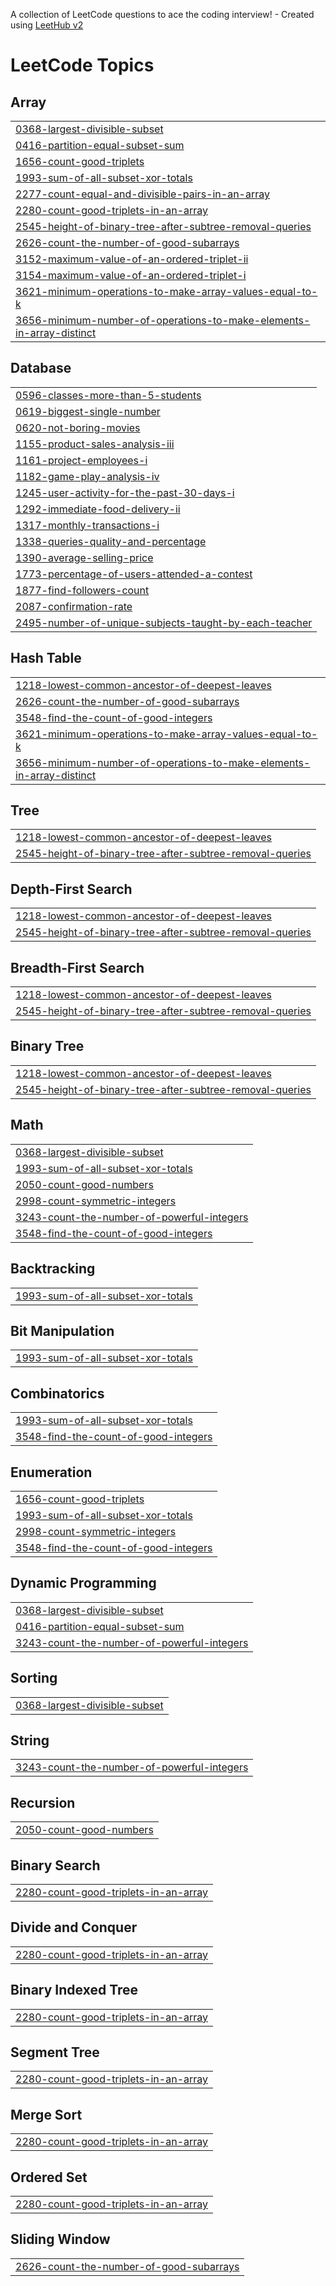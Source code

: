 A collection of LeetCode questions to ace the coding interview! - Created using [LeetHub v2](https://github.com/arunbhardwaj/LeetHub-2.0)
<!---LeetCode Topics Start-->
# LeetCode Topics
## Array
|  |
| ------- |
| [0368-largest-divisible-subset](https://github.com/NaeemAbdullahAkram/LeetCode-April-25/tree/master/0368-largest-divisible-subset) |
| [0416-partition-equal-subset-sum](https://github.com/NaeemAbdullahAkram/LeetCode-April-25/tree/master/0416-partition-equal-subset-sum) |
| [1656-count-good-triplets](https://github.com/NaeemAbdullahAkram/LeetCode-April-25/tree/master/1656-count-good-triplets) |
| [1993-sum-of-all-subset-xor-totals](https://github.com/NaeemAbdullahAkram/LeetCode-April-25/tree/master/1993-sum-of-all-subset-xor-totals) |
| [2277-count-equal-and-divisible-pairs-in-an-array](https://github.com/NaeemAbdullahAkram/LeetCode-April-25/tree/master/2277-count-equal-and-divisible-pairs-in-an-array) |
| [2280-count-good-triplets-in-an-array](https://github.com/NaeemAbdullahAkram/LeetCode-April-25/tree/master/2280-count-good-triplets-in-an-array) |
| [2545-height-of-binary-tree-after-subtree-removal-queries](https://github.com/NaeemAbdullahAkram/LeetCode-April-25/tree/master/2545-height-of-binary-tree-after-subtree-removal-queries) |
| [2626-count-the-number-of-good-subarrays](https://github.com/NaeemAbdullahAkram/LeetCode-April-25/tree/master/2626-count-the-number-of-good-subarrays) |
| [3152-maximum-value-of-an-ordered-triplet-ii](https://github.com/NaeemAbdullahAkram/LeetCode-April-25/tree/master/3152-maximum-value-of-an-ordered-triplet-ii) |
| [3154-maximum-value-of-an-ordered-triplet-i](https://github.com/NaeemAbdullahAkram/LeetCode-April-25/tree/master/3154-maximum-value-of-an-ordered-triplet-i) |
| [3621-minimum-operations-to-make-array-values-equal-to-k](https://github.com/NaeemAbdullahAkram/LeetCode-April-25/tree/master/3621-minimum-operations-to-make-array-values-equal-to-k) |
| [3656-minimum-number-of-operations-to-make-elements-in-array-distinct](https://github.com/NaeemAbdullahAkram/LeetCode-April-25/tree/master/3656-minimum-number-of-operations-to-make-elements-in-array-distinct) |
## Database
|  |
| ------- |
| [0596-classes-more-than-5-students](https://github.com/NaeemAbdullahAkram/LeetCode-April-25/tree/master/0596-classes-more-than-5-students) |
| [0619-biggest-single-number](https://github.com/NaeemAbdullahAkram/LeetCode-April-25/tree/master/0619-biggest-single-number) |
| [0620-not-boring-movies](https://github.com/NaeemAbdullahAkram/LeetCode-April-25/tree/master/0620-not-boring-movies) |
| [1155-product-sales-analysis-iii](https://github.com/NaeemAbdullahAkram/LeetCode-April-25/tree/master/1155-product-sales-analysis-iii) |
| [1161-project-employees-i](https://github.com/NaeemAbdullahAkram/LeetCode-April-25/tree/master/1161-project-employees-i) |
| [1182-game-play-analysis-iv](https://github.com/NaeemAbdullahAkram/LeetCode-April-25/tree/master/1182-game-play-analysis-iv) |
| [1245-user-activity-for-the-past-30-days-i](https://github.com/NaeemAbdullahAkram/LeetCode-April-25/tree/master/1245-user-activity-for-the-past-30-days-i) |
| [1292-immediate-food-delivery-ii](https://github.com/NaeemAbdullahAkram/LeetCode-April-25/tree/master/1292-immediate-food-delivery-ii) |
| [1317-monthly-transactions-i](https://github.com/NaeemAbdullahAkram/LeetCode-April-25/tree/master/1317-monthly-transactions-i) |
| [1338-queries-quality-and-percentage](https://github.com/NaeemAbdullahAkram/LeetCode-April-25/tree/master/1338-queries-quality-and-percentage) |
| [1390-average-selling-price](https://github.com/NaeemAbdullahAkram/LeetCode-April-25/tree/master/1390-average-selling-price) |
| [1773-percentage-of-users-attended-a-contest](https://github.com/NaeemAbdullahAkram/LeetCode-April-25/tree/master/1773-percentage-of-users-attended-a-contest) |
| [1877-find-followers-count](https://github.com/NaeemAbdullahAkram/LeetCode-April-25/tree/master/1877-find-followers-count) |
| [2087-confirmation-rate](https://github.com/NaeemAbdullahAkram/LeetCode-April-25/tree/master/2087-confirmation-rate) |
| [2495-number-of-unique-subjects-taught-by-each-teacher](https://github.com/NaeemAbdullahAkram/LeetCode-April-25/tree/master/2495-number-of-unique-subjects-taught-by-each-teacher) |
## Hash Table
|  |
| ------- |
| [1218-lowest-common-ancestor-of-deepest-leaves](https://github.com/NaeemAbdullahAkram/LeetCode-April-25/tree/master/1218-lowest-common-ancestor-of-deepest-leaves) |
| [2626-count-the-number-of-good-subarrays](https://github.com/NaeemAbdullahAkram/LeetCode-April-25/tree/master/2626-count-the-number-of-good-subarrays) |
| [3548-find-the-count-of-good-integers](https://github.com/NaeemAbdullahAkram/LeetCode-April-25/tree/master/3548-find-the-count-of-good-integers) |
| [3621-minimum-operations-to-make-array-values-equal-to-k](https://github.com/NaeemAbdullahAkram/LeetCode-April-25/tree/master/3621-minimum-operations-to-make-array-values-equal-to-k) |
| [3656-minimum-number-of-operations-to-make-elements-in-array-distinct](https://github.com/NaeemAbdullahAkram/LeetCode-April-25/tree/master/3656-minimum-number-of-operations-to-make-elements-in-array-distinct) |
## Tree
|  |
| ------- |
| [1218-lowest-common-ancestor-of-deepest-leaves](https://github.com/NaeemAbdullahAkram/LeetCode-April-25/tree/master/1218-lowest-common-ancestor-of-deepest-leaves) |
| [2545-height-of-binary-tree-after-subtree-removal-queries](https://github.com/NaeemAbdullahAkram/LeetCode-April-25/tree/master/2545-height-of-binary-tree-after-subtree-removal-queries) |
## Depth-First Search
|  |
| ------- |
| [1218-lowest-common-ancestor-of-deepest-leaves](https://github.com/NaeemAbdullahAkram/LeetCode-April-25/tree/master/1218-lowest-common-ancestor-of-deepest-leaves) |
| [2545-height-of-binary-tree-after-subtree-removal-queries](https://github.com/NaeemAbdullahAkram/LeetCode-April-25/tree/master/2545-height-of-binary-tree-after-subtree-removal-queries) |
## Breadth-First Search
|  |
| ------- |
| [1218-lowest-common-ancestor-of-deepest-leaves](https://github.com/NaeemAbdullahAkram/LeetCode-April-25/tree/master/1218-lowest-common-ancestor-of-deepest-leaves) |
| [2545-height-of-binary-tree-after-subtree-removal-queries](https://github.com/NaeemAbdullahAkram/LeetCode-April-25/tree/master/2545-height-of-binary-tree-after-subtree-removal-queries) |
## Binary Tree
|  |
| ------- |
| [1218-lowest-common-ancestor-of-deepest-leaves](https://github.com/NaeemAbdullahAkram/LeetCode-April-25/tree/master/1218-lowest-common-ancestor-of-deepest-leaves) |
| [2545-height-of-binary-tree-after-subtree-removal-queries](https://github.com/NaeemAbdullahAkram/LeetCode-April-25/tree/master/2545-height-of-binary-tree-after-subtree-removal-queries) |
## Math
|  |
| ------- |
| [0368-largest-divisible-subset](https://github.com/NaeemAbdullahAkram/LeetCode-April-25/tree/master/0368-largest-divisible-subset) |
| [1993-sum-of-all-subset-xor-totals](https://github.com/NaeemAbdullahAkram/LeetCode-April-25/tree/master/1993-sum-of-all-subset-xor-totals) |
| [2050-count-good-numbers](https://github.com/NaeemAbdullahAkram/LeetCode-April-25/tree/master/2050-count-good-numbers) |
| [2998-count-symmetric-integers](https://github.com/NaeemAbdullahAkram/LeetCode-April-25/tree/master/2998-count-symmetric-integers) |
| [3243-count-the-number-of-powerful-integers](https://github.com/NaeemAbdullahAkram/LeetCode-April-25/tree/master/3243-count-the-number-of-powerful-integers) |
| [3548-find-the-count-of-good-integers](https://github.com/NaeemAbdullahAkram/LeetCode-April-25/tree/master/3548-find-the-count-of-good-integers) |
## Backtracking
|  |
| ------- |
| [1993-sum-of-all-subset-xor-totals](https://github.com/NaeemAbdullahAkram/LeetCode-April-25/tree/master/1993-sum-of-all-subset-xor-totals) |
## Bit Manipulation
|  |
| ------- |
| [1993-sum-of-all-subset-xor-totals](https://github.com/NaeemAbdullahAkram/LeetCode-April-25/tree/master/1993-sum-of-all-subset-xor-totals) |
## Combinatorics
|  |
| ------- |
| [1993-sum-of-all-subset-xor-totals](https://github.com/NaeemAbdullahAkram/LeetCode-April-25/tree/master/1993-sum-of-all-subset-xor-totals) |
| [3548-find-the-count-of-good-integers](https://github.com/NaeemAbdullahAkram/LeetCode-April-25/tree/master/3548-find-the-count-of-good-integers) |
## Enumeration
|  |
| ------- |
| [1656-count-good-triplets](https://github.com/NaeemAbdullahAkram/LeetCode-April-25/tree/master/1656-count-good-triplets) |
| [1993-sum-of-all-subset-xor-totals](https://github.com/NaeemAbdullahAkram/LeetCode-April-25/tree/master/1993-sum-of-all-subset-xor-totals) |
| [2998-count-symmetric-integers](https://github.com/NaeemAbdullahAkram/LeetCode-April-25/tree/master/2998-count-symmetric-integers) |
| [3548-find-the-count-of-good-integers](https://github.com/NaeemAbdullahAkram/LeetCode-April-25/tree/master/3548-find-the-count-of-good-integers) |
## Dynamic Programming
|  |
| ------- |
| [0368-largest-divisible-subset](https://github.com/NaeemAbdullahAkram/LeetCode-April-25/tree/master/0368-largest-divisible-subset) |
| [0416-partition-equal-subset-sum](https://github.com/NaeemAbdullahAkram/LeetCode-April-25/tree/master/0416-partition-equal-subset-sum) |
| [3243-count-the-number-of-powerful-integers](https://github.com/NaeemAbdullahAkram/LeetCode-April-25/tree/master/3243-count-the-number-of-powerful-integers) |
## Sorting
|  |
| ------- |
| [0368-largest-divisible-subset](https://github.com/NaeemAbdullahAkram/LeetCode-April-25/tree/master/0368-largest-divisible-subset) |
## String
|  |
| ------- |
| [3243-count-the-number-of-powerful-integers](https://github.com/NaeemAbdullahAkram/LeetCode-April-25/tree/master/3243-count-the-number-of-powerful-integers) |
## Recursion
|  |
| ------- |
| [2050-count-good-numbers](https://github.com/NaeemAbdullahAkram/LeetCode-April-25/tree/master/2050-count-good-numbers) |
## Binary Search
|  |
| ------- |
| [2280-count-good-triplets-in-an-array](https://github.com/NaeemAbdullahAkram/LeetCode-April-25/tree/master/2280-count-good-triplets-in-an-array) |
## Divide and Conquer
|  |
| ------- |
| [2280-count-good-triplets-in-an-array](https://github.com/NaeemAbdullahAkram/LeetCode-April-25/tree/master/2280-count-good-triplets-in-an-array) |
## Binary Indexed Tree
|  |
| ------- |
| [2280-count-good-triplets-in-an-array](https://github.com/NaeemAbdullahAkram/LeetCode-April-25/tree/master/2280-count-good-triplets-in-an-array) |
## Segment Tree
|  |
| ------- |
| [2280-count-good-triplets-in-an-array](https://github.com/NaeemAbdullahAkram/LeetCode-April-25/tree/master/2280-count-good-triplets-in-an-array) |
## Merge Sort
|  |
| ------- |
| [2280-count-good-triplets-in-an-array](https://github.com/NaeemAbdullahAkram/LeetCode-April-25/tree/master/2280-count-good-triplets-in-an-array) |
## Ordered Set
|  |
| ------- |
| [2280-count-good-triplets-in-an-array](https://github.com/NaeemAbdullahAkram/LeetCode-April-25/tree/master/2280-count-good-triplets-in-an-array) |
## Sliding Window
|  |
| ------- |
| [2626-count-the-number-of-good-subarrays](https://github.com/NaeemAbdullahAkram/LeetCode-April-25/tree/master/2626-count-the-number-of-good-subarrays) |
<!---LeetCode Topics End-->
